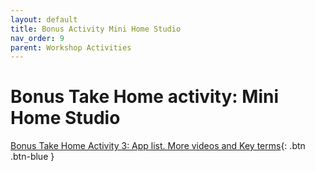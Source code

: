 ```yaml
---
layout: default
title: Bonus Activity Mini Home Studio
nav_order: 9
parent: Workshop Activities
---
```

# Bonus Take Home activity: Mini Home Studio

[Bonus Take Home Activity 3: App list. More videos and Key terms](more.html){: .btn .btn-blue }
